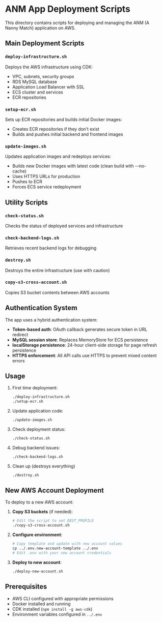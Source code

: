 # ANM App Deployment Scripts

This directory contains scripts for deploying and managing the ANM (A Nanny Match) application on AWS.

## Main Deployment Scripts

### `deploy-infrastructure.sh`
Deploys the AWS infrastructure using CDK:
- VPC, subnets, security groups
- RDS MySQL database
- Application Load Balancer with SSL
- ECS cluster and services
- ECR repositories

### `setup-ecr.sh`
Sets up ECR repositories and builds initial Docker images:
- Creates ECR repositories if they don't exist
- Builds and pushes initial backend and frontend images

### `update-images.sh`
Updates application images and redeploys services:
- Builds new Docker images with latest code (clean build with --no-cache)
- Uses HTTPS URLs for production
- Pushes to ECR
- Forces ECS service redeployment

## Utility Scripts

### `check-status.sh`
Checks the status of deployed services and infrastructure

### `check-backend-logs.sh`
Retrieves recent backend logs for debugging

### `destroy.sh`
Destroys the entire infrastructure (use with caution)

### `copy-s3-cross-account.sh`
Copies S3 bucket contents between AWS accounts

## Authentication System

The app uses a hybrid authentication system:
- **Token-based auth**: OAuth callback generates secure token in URL redirect
- **MySQL session store**: Replaces MemoryStore for ECS persistence
- **localStorage persistence**: 24-hour client-side storage for page refresh persistence
- **HTTPS enforcement**: All API calls use HTTPS to prevent mixed content errors

## Usage

1. First time deployment:
   ```bash
   ./deploy-infrastructure.sh
   ./setup-ecr.sh
   ```

2. Update application code:
   ```bash
   ./update-images.sh
   ```

3. Check deployment status:
   ```bash
   ./check-status.sh
   ```

4. Debug backend issues:
   ```bash
   ./check-backend-logs.sh
   ```

5. Clean up (destroys everything)
   ```bash
   ./destroy.sh
   ```

## New AWS Account Deployment

To deploy to a new AWS account:

1. **Copy S3 buckets** (if needed):
   ```bash
   # Edit the script to set DEST_PROFILE
   ./copy-s3-cross-account.sh
   ```

2. **Configure environment**:
   ```bash
   # Copy template and update with new account values
   cp ../.env.new-account-template ../.env
   # Edit .env with your new account credentials
   ```

3. **Deploy to new account**:
   ```bash
   ./deploy-new-account.sh
   ```

## Prerequisites
- AWS CLI configured with appropriate permissions
- Docker installed and running
- CDK installed (`npm install -g aws-cdk`)
- Environment variables configured in `../.env`
